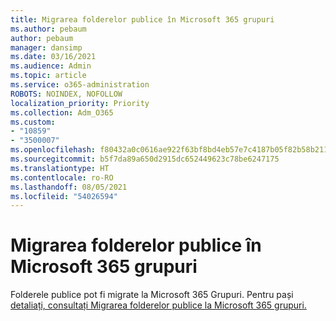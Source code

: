 ```yaml
---
title: Migrarea folderelor publice în Microsoft 365 grupuri
ms.author: pebaum
author: pebaum
manager: dansimp
ms.date: 03/16/2021
ms.audience: Admin
ms.topic: article
ms.service: o365-administration
ROBOTS: NOINDEX, NOFOLLOW
localization_priority: Priority
ms.collection: Adm_O365
ms.custom:
- "10859"
- "3500007"
ms.openlocfilehash: f80432a0c0616ae922f63bf8bd4eb57e7c4187b05f82b58b21106a7f0c7863a0
ms.sourcegitcommit: b5f7da89a650d2915dc652449623c78be6247175
ms.translationtype: HT
ms.contentlocale: ro-RO
ms.lasthandoff: 08/05/2021
ms.locfileid: "54026594"
---
```

# <a name="migrate-public-folders-to-microsoft-365-groups"></a>Migrarea folderelor publice în Microsoft 365 grupuri

Folderele publice pot fi migrate la Microsoft 365 Grupuri. Pentru pași [detaliați, consultați Migrarea folderelor publice la Microsoft 365 grupuri.](https://aka.ms/PFToM365Group)